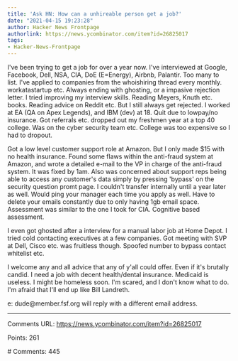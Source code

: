```yaml
---
title: 'Ask HN: How can a unhireable person get a job?'
date: "2021-04-15 19:23:28"
author: Hacker News Frontpage
authorlink: https://news.ycombinator.com/item?id=26825017
tags:
- Hacker-News-Frontpage
---
```


<p>I've been trying to get a job for over a year now. I've interviewed at Google, Facebook, Dell, NSA, CIA, DoE (E=Energy), Airbnb, Palantir. Too many to list. I've applied to companies from the whoishiring thread every monthly. workatastartup etc. Always ending with ghosting, or a impasive rejection letter. I tried improving my interview skills. Reading Meyers, Knuth etc. books. Reading advice on Reddit etc. But I still always get rejected. I worked at EA (QA on Apex Legends), and IBM (dev) at 18. Quit due to lowpay/no insurance. Got referrals etc. dropped out my freshmen year at a top 40 college. Was on the cyber security team etc. College was too expensive so I had to dropout.<p>Got a low level customer support role at Amazon. But I only made $15 with no health insurance. Found some flaws within the anti-fraud system at Amazon, and wrote a detailed e-mail to the VP in charge of the anti-fraud system. It was fixed by 1am. Also was concerned about support reps being able to access any customer's data simply by pressing 'bypass' on the security question promt page. I couldn't transfer internally until a year later as well. Would ping your manager each time you apply as well. Have to delete your emails constantly due to only having 1gb email space. Assessment was similar to the one I took for CIA. Cognitive based assessment.<p>I even got ghosted after a interview for a manual labor job at Home Depot. I tried cold contacting executives at a few companies. Got meeting with SVP at Dell, Cisco etc. was fruitless though. Spoofed number to bypass contact whitelist etc.<p>I welcome any and all advice that any of y'all could offer. Even if it's brutally candid. I need a job with decent health/dental insurance. Medicaid is useless. I might be homeless soon. I'm scared, and I don't know what to do. I'm afraid that I'll end up like Bill Landreth.<p>e: dude@member.fsf.org will reply with a different email address.</p>
<hr>
<p>Comments URL: <a href="https://news.ycombinator.com/item?id=26825017">https://news.ycombinator.com/item?id=26825017</a></p>
<p>Points: 261</p>
<p># Comments: 445</p>
